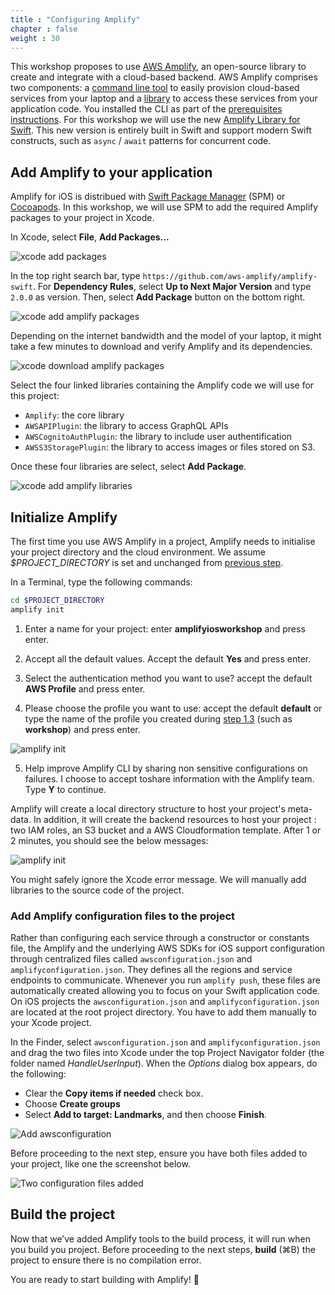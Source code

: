 ```yaml
---
title : "Configuring Amplify"
chapter : false
weight : 30
---
```


This workshop proposes to use [AWS Amplify](https://aws.amazon.com/amplify/), an open-source library to create and integrate with a cloud-based backend.  AWS Amplify comprises two components: a [command line tool](https://aws-amplify.github.io/docs/cli-toolchain/quickstart) to easily provision cloud-based services from your laptop and a [library](https://aws-amplify.github.io/docs/ios/start) to access these services from your application code. You installed the CLI as part of the [prerequisites instructions](/10_prerequisites/20_installs.html#installing-or-updating).  For this workshop we will use the new [Amplify Library for Swift](https://docs.amplify.aws/lib/q/platform/ios/). This new version is entirely built in Swift and support modern Swift constructs, such as `async` / `await` patterns for concurrent code.

## Add Amplify to your application

Amplify for iOS is distribued with [Swift Package Manager](https://www.swift.org/package-manager/) (SPM) or [Cocoapods](https://cocoapods.org/). In this workshop, we will use SPM to add the required Amplify packages to your project in Xcode.

In Xcode, select **File**, **Add Packages...**

![xcode add packages](/images/20-30-add-packages.png)

In the top right search bar, type `https://github.com/aws-amplify/amplify-swift`. For **Dependency Rules**, select **Up to Next Major Version** and type `2.0.0` as version. Then, select **Add Package** button on the bottom right.

![xcode add amplify packages](/images/20-30-add-amplify-packages.png)

Depending on the internet bandwidth and the model of your laptop, it might take a few minutes to download and verify Amplify and its dependencies.

![xcode download amplify packages](/images/20-30-download-amplify-packages.png)

Select the four linked libraries containing the Amplify code we will use for this project:
- `Amplify`: the core library
- `AWSAPIPlugin`: the library to access GraphQL APIs 
- `AWSCognitoAuthPlugin`: the library to include user authentification
- `AWSS3StoragePlugin`: the library to access images or files stored on S3.

Once these four libraries are select, select **Add Package**.

![xcode add amplify libraries](/images/20-30-add-amplify-libraries.png)

## Initialize Amplify

The first time you use AWS Amplify in a project, Amplify needs to initialise your project directory and the cloud environment.  We assume *$PROJECT_DIRECTORY* is set and unchanged from [previous step](/20_getting_started/20_bootstrapping_the_app.html).

In a Terminal, type the following commands:

```bash  
cd $PROJECT_DIRECTORY
amplify init
```

1. Enter a name for your project: enter **amplifyiosworkshop** and press enter.

2. Accept all the default values. Accept the default **Yes** and press enter.

3. Select the authentication method you want to use? accept the default **AWS Profile** and press enter.

4. Please choose the profile you want to use: accept the default **default** or type the name of the profile you created during [step 1.3](/10_prerequisites/30_configs.html#configuring-the-aws-command-line) (such as **workshop**) and press enter.

![amplify init](/images/20-30-amplify-init.png)

5.  Help improve Amplify CLI by sharing non sensitive configurations on failures. I choose to accept toshare information with the Amplify team.  Type **Y** to continue.

Amplify will create a local directory structure to host your project's meta-data.  In addition, it will create the backend resources to host your project : two IAM roles, an S3 bucket and a AWS Cloudformation template.  After 1 or 2 minutes, you should see the below messages:

![amplify init](/images/20-30-amplify-init-ok.png)

You might safely ignore the Xcode error message. We will manually add libraries to the source code of the project.

### Add Amplify configuration files to the project 

Rather than configuring each service through a constructor or constants file, the Amplify and the underlying AWS SDKs for iOS support configuration through centralized files called `awsconfiguration.json` and `amplifyconfiguration.json`. They defines all the regions and service endpoints to communicate. Whenever you run `amplify push`, these files are automatically created allowing you to focus on your Swift application code. On iOS projects the `awsconfiguration.json` and `amplifyconfiguration.json` are located at the root project directory. You have to add them manually to your Xcode project.

In the Finder, select `awsconfiguration.json` and `amplifyconfiguration.json` and drag the two files into Xcode under the top Project Navigator folder (the folder named *HandleUserInput*). When the *Options* dialog box appears, do the following:

- Clear the **Copy items if needed** check box.
- Choose **Create groups**
- Select **Add to target: Landmarks**, and then choose **Finish**.

![Add awsconfiguration](/images/20-30-add-awsconfiguration.gif)

Before proceeding to the next step, ensure you have both files added to your project, like one the screenshot below.

![Two configuration files added](/images/20-30-two-configuration-files.png)

## Build the project

Now that we’ve added Amplify tools to the build process, it will run when you build you project.  Before proceeding to the next steps, **build** (&#8984;B) the project to ensure there is no compilation error. 

You are ready to start building with Amplify! 🎉